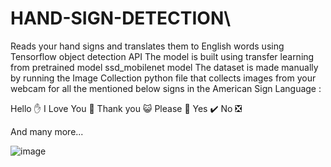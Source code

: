 # HAND-SIGN-DETECTION\
Reads your hand signs and translates them to English words using Tensorflow object detection API
The model is built using transfer learning from pretrained model ssd_mobilenet model
The dataset is made manually by running the Image Collection python file that collects images from your webcam for all the mentioned below signs in the American Sign Language :

Hello ✋
I Love You 💙
Thank you 😺
Please 🥺
Yes ✔️
No ❎

And many more...

![image](https://github.com/sarthakk-max/HAND-SIGN-DETECTION/assets/78340201/ff5e9d97-77ef-425f-a16c-4f35d02d32f4)
